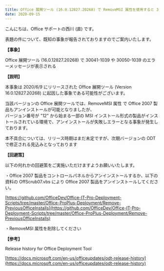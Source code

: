 ```yaml
---
title: Office 展開ツール (16.0.12827.20268) で RemoveMSI 属性を使用すると 30041-1039-30050-1039 等のエラーメッセージが表示される
date: 2020-09-15
---
```


こんにちは、Office サポートの西川 (直) です。

表題の件について、既知の事象が報告されておりますのでご案内いたします。

**【事象】**  

Office 展開ツール (16.0.12827.20268) で 30041-1039 や 30050-1039 のエラーメッセージが表示される

**【説明】**  

本事象は 2020/6/9 にリリースされた Office 展開ツール (Version 16.0.12827.20268) に起因した事象である可能性がございます。

当該バージョンの Office 展開ツールでは、RemoveMSI 属性 で Office 2007 製品もアンインストールが可能となりましたが、  
バージョン番号が "12" から始まる一部の MSI インストール形式の製品がインストールされている環境で、アンインストールが失敗しエラーとなる事象が発生しております。

本不具合については、リリース時期はまだ未定ですが、次期バージョンの ODT で修正される見込みとなっております

**【回避策】**  

以下の何れかの回避策をご実施いただけますようお願いいたします。

・Office 2007 製品をコントロールパネルからアンインストールするか、以下の資料の OffScrub07.vbs により Office 2007 製品をアンインストールしてください。  

[https://github.com/OfficeDev/Office-IT-Pro-Deployment-Scripts/tree/master/Office-ProPlus-Deployment/Remove-PreviousOfficeInstalls](https://github.com/OfficeDev/Office-IT-Pro-Deployment-Scripts/tree/master/Office-ProPlus-Deployment/Remove-PreviousOfficeInstalls)  

・RemoveMSI 属性を削除してください

**【参考】**  

Release history for Office Deployment Tool

[](https://docs.microsoft.com/en-us/officeupdates/odt-release-history)[https://docs.microsoft.com/en-us/officeupdates/odt-release-history](https://docs.microsoft.com/en-us/officeupdates/odt-release-history)